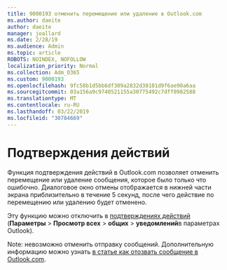 ```yaml
---
title: 9000193 отменить перемещение или удаление в Outlook.com
ms.author: daeite
author: daeite
manager: joallard
ms.date: 2/28/19
ms.audience: Admin
ms.topic: article
ROBOTS: NOINDEX, NOFOLLOW
localization_priority: Normal
ms.collection: Adm_O365
ms.custom: 9000193
ms.openlocfilehash: 9fc58b1d5bb6df309a2832d38101d9f6ae90a6aa
ms.sourcegitcommit: 03a156a9c9740521155a30775492c7dff0982588
ms.translationtype: MT
ms.contentlocale: ru-RU
ms.lasthandoff: 03/22/2019
ms.locfileid: "30784669"
---
```

# <a name="action-confirmations"></a>Подтверждения действий

Функция подтверждения действий в Outlook.com позволяет отменить перемещение или удаление сообщения, которое было только что ошибочно. Диалоговое окно отмены отображается в нижней части экрана приблизительно в течение 5 секунд, после чего действие по перемещению или удалению будет отменено.

Эту функцию можно отключить в [подтверждениях действий](https://outlook.live.com/mail/options/general/notifications) (**Параметры** > **Просмотр всех** > **общих** > **уведомлений**в параметрах Outlook).

Note: невозможно отменить отправку сообщений. Дополнительную информацию можно узнать [в статье как отозвать сообщение в Outlook.com](https://support.office.com/article/c069ddde-5282-4085-8f4c-d7b133324f8a).